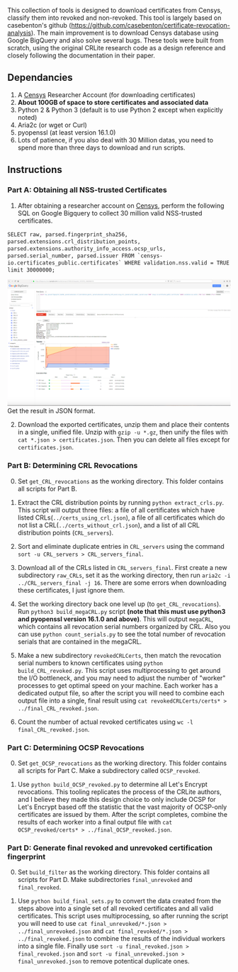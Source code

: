This collection of tools is designed to download certificates from Censys, classify them into revoked and non-revoked.
This tool is largely based on casebenton's github (https://github.com/casebenton/certificate-revocation-analysis). The main improvement is to download Censys database using Google BigQuery and also solve several bugs. These tools were built from scratch, using the original CRLite research code as a design reference and closely following the documentation in their paper. 

## Dependancies
1. A [Censys](https://censys.io) Researcher Account (for downloading certificates)
2. **About 100GB of space to store certificates and associated data**
3. Python 2 & Python 3 (default is to use Python 2 except when explicitly noted)
4. Aria2c (or wget or Curl)
5. pyopenssl (at least version 16.1.0)
6. Lots of patience, if you also deal with 30 Million datas, you need to spend more than three days to download and run scripts.

## Instructions
### Part A: Obtaining all NSS-trusted Certificates
1. After obtaining a researcher account on [Censys](https://censys.io),
perform the following SQL on Google Bigquery to collect 30 million valid NSS-trusted certificates.
```
SELECT raw, parsed.fingerprint_sha256, parsed.extensions.crl_distribution_points, parsed.extensions.authority_info_access.ocsp_urls, parsed.serial_number, parsed.issuer FROM `censys-io.certificates_public.certificates` WHERE validation.nss.valid = TRUE limit 30000000;
```
![Screenshot](Censys_export.png "Screenshot")
Get the result in JSON format.

2. Download the exported certificates, unzip them and place their contents in a single, unified file.
Unzip with `gzip -u *.gz`, then unify the files with `cat *.json > certificates.json`. Then you can delete all files except for `certificates.json`.

### Part B: Determining CRL Revocations
0. Set `get_CRL_revocations` as the working directory. This folder contains all scripts for Part B.

1. Extract the CRL distribution points by running `python extract_crls.py`. This
script will output three files: a file of all certificates which have listed CRLs(`../certs_using_crl.json`),
a file of all certificates which do not list a CRL(`../certs_without_crl.json`),
and a list of all CRL distribution points (`CRL_servers`).

2. Sort and eliminate duplicate entries in `CRL_servers` using the command
`sort -u CRL_servers > CRL_servers_final`.

3. Download all of the CRLs listed in `CRL_servers_final`. First create a new subdirectory `raw_CRLs`, set it as the working directory, then run `aria2c -i ../CRL_servers_final -j 16`. There are some errors when downloading these certificates, I just ignore them. 

4. Set the working directory back one level up (to `get_CRL_revocations`).
Run `python3 build_megaCRL.py` script **(note that this must use python3 and pyopenssl version 16.1.0 and above)**.
This will output `megaCRL`, which contains all revocation serial numbers
organized by CRL. Also you can use `python count_serials.py` to see the total number of revocation serials that are
contained in the megaCRL.

5. Make a new subdirectory `revokedCRLCerts`, then match the revocation serial numbers to known certificates using `python build_CRL_revoked.py`.
This script uses multiprocessing to get around the I/O bottleneck,
and you may need to adjust the number of "worker" processes to get optimal
speed on your machine. Each worker has a dedicated output file, so after the script you
will need to combine each output file into a single, final result using
`cat revokedCRLCerts/certs* > ../final_CRL_revoked.json`.

6. Count the number of actual revoked certificates using `wc -l final_CRL_revoked.json`.

### Part C: Determining OCSP Revocations
0. Set `get_OCSP_revocations` as the working directory. This folder contains all scripts for Part C. Make a subdirectory called `OCSP_revoked`.

1. Use `python build_OCSP_revoked.py` to determine all Let's Encrypt revocations.
This tooling replicates the process of the CRLite authors, and I believe they made this
design choice to only include OCSP for Let's Encrypt based off the statistic that the
vast majority of OCSP-only certificates are issued by them. After the script completes,
combine the results of each worker into a final output file with
`cat OCSP_revoked/certs* > ../final_OCSP_revoked.json`.

### Part D: Generate final revoked and unrevoked certification fingerprint
0. Set `build_filter` as the working directory. This folder contains all scripts for Part D.
Make subdirectories `final_unrevoked` and `final_revoked`.

1. Use `python build_final_sets.py` to convert the data created from the steps above into a single
set of all revoked certificates and all valid certificates. This script uses multiprocessing,
so after running the script you will need to use `cat final_unrevoked/*.json > ../final_unrevoked.json`
and `cat final_revoked/*.json > ../final_revoked.json` to combine the results of the individual
workers into a single file. Finally use `sort -u final_revoked.json > final_revoked.json` and `sort -u final_unrevoked.json > final_unrevoked.json` to remove potentical duplicate ones.

